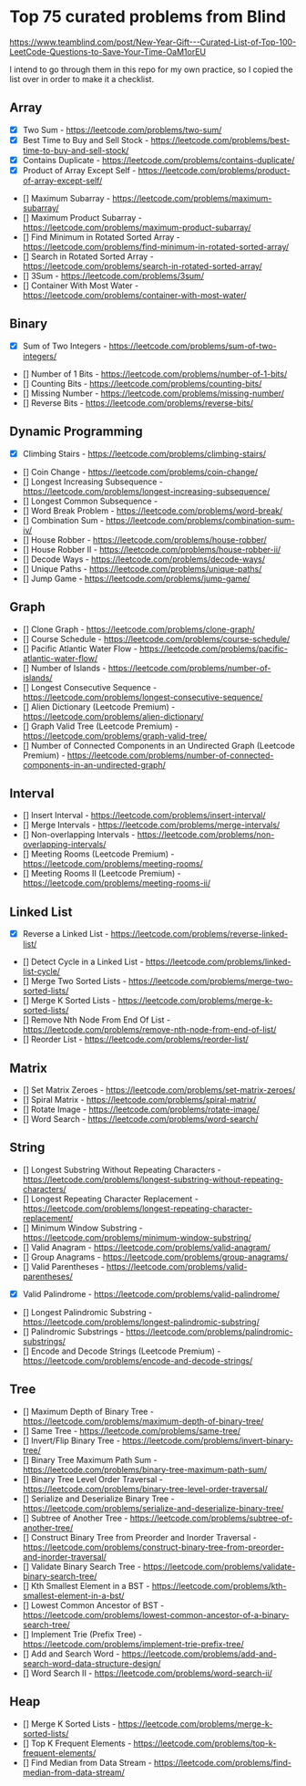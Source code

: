 # Top 75 curated problems from Blind

https://www.teamblind.com/post/New-Year-Gift---Curated-List-of-Top-100-LeetCode-Questions-to-Save-Your-Time-OaM1orEU

I intend to go through them in this repo for my own practice, so I copied the
list over in order to make it a checklist.

## Array

- [x] Two Sum - https://leetcode.com/problems/two-sum/
- [x] Best Time to Buy and Sell Stock - https://leetcode.com/problems/best-time-to-buy-and-sell-stock/
- [x] Contains Duplicate - https://leetcode.com/problems/contains-duplicate/
- [x] Product of Array Except Self - https://leetcode.com/problems/product-of-array-except-self/
- [] Maximum Subarray - https://leetcode.com/problems/maximum-subarray/
- [] Maximum Product Subarray - https://leetcode.com/problems/maximum-product-subarray/
- [] Find Minimum in Rotated Sorted Array - https://leetcode.com/problems/find-minimum-in-rotated-sorted-array/
- [] Search in Rotated Sorted Array - https://leetcode.com/problems/search-in-rotated-sorted-array/
- [] 3Sum - https://leetcode.com/problems/3sum/
- [] Container With Most Water - https://leetcode.com/problems/container-with-most-water/

## Binary

- [x] Sum of Two Integers - https://leetcode.com/problems/sum-of-two-integers/
- [] Number of 1 Bits - https://leetcode.com/problems/number-of-1-bits/
- [] Counting Bits - https://leetcode.com/problems/counting-bits/
- [] Missing Number - https://leetcode.com/problems/missing-number/
- [] Reverse Bits - https://leetcode.com/problems/reverse-bits/

## Dynamic Programming

- [x] Climbing Stairs - https://leetcode.com/problems/climbing-stairs/
- [] Coin Change - https://leetcode.com/problems/coin-change/
- [] Longest Increasing Subsequence - https://leetcode.com/problems/longest-increasing-subsequence/
- [] Longest Common Subsequence -
- [] Word Break Problem - https://leetcode.com/problems/word-break/
- [] Combination Sum - https://leetcode.com/problems/combination-sum-iv/
- [] House Robber - https://leetcode.com/problems/house-robber/
- [] House Robber II - https://leetcode.com/problems/house-robber-ii/
- [] Decode Ways - https://leetcode.com/problems/decode-ways/
- [] Unique Paths - https://leetcode.com/problems/unique-paths/
- [] Jump Game - https://leetcode.com/problems/jump-game/

## Graph

- [] Clone Graph - https://leetcode.com/problems/clone-graph/
- [] Course Schedule - https://leetcode.com/problems/course-schedule/
- [] Pacific Atlantic Water Flow - https://leetcode.com/problems/pacific-atlantic-water-flow/
- [] Number of Islands - https://leetcode.com/problems/number-of-islands/
- [] Longest Consecutive Sequence - https://leetcode.com/problems/longest-consecutive-sequence/
- [] Alien Dictionary (Leetcode Premium) - https://leetcode.com/problems/alien-dictionary/
- [] Graph Valid Tree (Leetcode Premium) - https://leetcode.com/problems/graph-valid-tree/
- [] Number of Connected Components in an Undirected Graph (Leetcode Premium) - https://leetcode.com/problems/number-of-connected-components-in-an-undirected-graph/

## Interval

- [] Insert Interval - https://leetcode.com/problems/insert-interval/
- [] Merge Intervals - https://leetcode.com/problems/merge-intervals/
- [] Non-overlapping Intervals - https://leetcode.com/problems/non-overlapping-intervals/
- [] Meeting Rooms (Leetcode Premium) - https://leetcode.com/problems/meeting-rooms/
- [] Meeting Rooms II (Leetcode Premium) - https://leetcode.com/problems/meeting-rooms-ii/

## Linked List

- [x] Reverse a Linked List - https://leetcode.com/problems/reverse-linked-list/
- [] Detect Cycle in a Linked List - https://leetcode.com/problems/linked-list-cycle/
- [] Merge Two Sorted Lists - https://leetcode.com/problems/merge-two-sorted-lists/
- [] Merge K Sorted Lists - https://leetcode.com/problems/merge-k-sorted-lists/
- [] Remove Nth Node From End Of List - https://leetcode.com/problems/remove-nth-node-from-end-of-list/
- [] Reorder List - https://leetcode.com/problems/reorder-list/

## Matrix

- [] Set Matrix Zeroes - https://leetcode.com/problems/set-matrix-zeroes/
- [] Spiral Matrix - https://leetcode.com/problems/spiral-matrix/
- [] Rotate Image - https://leetcode.com/problems/rotate-image/
- [] Word Search - https://leetcode.com/problems/word-search/

## String

- [] Longest Substring Without Repeating Characters - https://leetcode.com/problems/longest-substring-without-repeating-characters/
- [] Longest Repeating Character Replacement - https://leetcode.com/problems/longest-repeating-character-replacement/
- [] Minimum Window Substring - https://leetcode.com/problems/minimum-window-substring/
- [] Valid Anagram - https://leetcode.com/problems/valid-anagram/
- [] Group Anagrams - https://leetcode.com/problems/group-anagrams/
- [] Valid Parentheses - https://leetcode.com/problems/valid-parentheses/
- [x] Valid Palindrome - https://leetcode.com/problems/valid-palindrome/
- [] Longest Palindromic Substring - https://leetcode.com/problems/longest-palindromic-substring/
- [] Palindromic Substrings - https://leetcode.com/problems/palindromic-substrings/
- [] Encode and Decode Strings (Leetcode Premium) - https://leetcode.com/problems/encode-and-decode-strings/

## Tree

- [] Maximum Depth of Binary Tree - https://leetcode.com/problems/maximum-depth-of-binary-tree/
- [] Same Tree - https://leetcode.com/problems/same-tree/
- [] Invert/Flip Binary Tree - https://leetcode.com/problems/invert-binary-tree/
- [] Binary Tree Maximum Path Sum - https://leetcode.com/problems/binary-tree-maximum-path-sum/
- [] Binary Tree Level Order Traversal - https://leetcode.com/problems/binary-tree-level-order-traversal/
- [] Serialize and Deserialize Binary Tree - https://leetcode.com/problems/serialize-and-deserialize-binary-tree/
- [] Subtree of Another Tree - https://leetcode.com/problems/subtree-of-another-tree/
- [] Construct Binary Tree from Preorder and Inorder Traversal - https://leetcode.com/problems/construct-binary-tree-from-preorder-and-inorder-traversal/
- [] Validate Binary Search Tree - https://leetcode.com/problems/validate-binary-search-tree/
- [] Kth Smallest Element in a BST - https://leetcode.com/problems/kth-smallest-element-in-a-bst/
- [] Lowest Common Ancestor of BST - https://leetcode.com/problems/lowest-common-ancestor-of-a-binary-search-tree/
- [] Implement Trie (Prefix Tree) - https://leetcode.com/problems/implement-trie-prefix-tree/
- [] Add and Search Word - https://leetcode.com/problems/add-and-search-word-data-structure-design/
- [] Word Search II - https://leetcode.com/problems/word-search-ii/

## Heap

- [] Merge K Sorted Lists - https://leetcode.com/problems/merge-k-sorted-lists/
- [] Top K Frequent Elements - https://leetcode.com/problems/top-k-frequent-elements/
- [] Find Median from Data Stream - https://leetcode.com/problems/find-median-from-data-stream/
